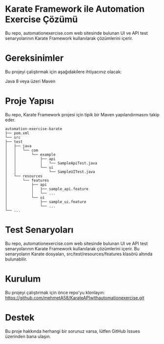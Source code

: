 
# Karate Framework ile Automation Exercise Çözümü

Bu repo, automationexercise.com web sitesinde bulunan UI ve API test senaryolarının Karate Framework kullanılarak çözümlerini içerir.

# Gereksinimler
Bu projeyi çalıştırmak için aşağıdakilere ihtiyacınız olacak:

Java 8 veya üzeri
Maven
# Proje Yapısı
Bu repo, Karate Framework projesi için tipik bir Maven yapılandırmasını takip eder.
````
automation-exercise-karate
├── pom.xml
└── src
├── test
│   ├── java
│   │   └── com
│   │       └── example
│   │           ├── api
│   │           │   └── SampleApiTest.java
│   │           └── ui
│   │               └── SampleUITest.java
│   └── resources
│       └── features
│           ├── api
│           │   ├── sample_api.feature
│           │   └── ...
│           └── ui
│               ├── sample_ui.feature
│               └── ...
└── ...
````
# Test Senaryoları
Bu repo, automationexercise.com web sitesinde bulunan UI ve API test senaryolarının Karate Framework kullanılarak çözümlerini içerir. Bu senaryoların Karate dosyaları, src/test/resources/features klasörü altında bulunabilir.

# Kurulum
Bu projeyi çalıştırmak için önce repo'yu klonlayın:
https://github.com/mehmetA58/KarateAPIwithautomationexercise.git

# Destek
Bu proje hakkında herhangi bir sorunuz varsa, lütfen GitHub Issues üzerinden bana ulaşın.
